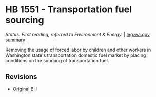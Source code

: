 # HB 1551 - Transportation fuel sourcing
*Status: First reading, referred to Environment & Energy.* | [leg.wa.gov summary](https://app.leg.wa.gov/billsummary?BillNumber=1551&Year=2021)

Removing the usage of forced labor by children and other workers in Washington state's transportation domestic fuel market by placing conditions on the sourcing of transportation fuel.

## Revisions
* [Original Bill](1/)